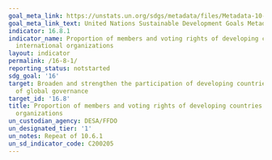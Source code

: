 ```yaml
---
goal_meta_link: https://unstats.un.org/sdgs/metadata/files/Metadata-10-06-01.pdf
goal_meta_link_text: United Nations Sustainable Development Goals Metadata (pdf 1361kB)
indicator: 16.8.1
indicator_name: Proportion of members and voting rights of developing countries in
  international organizations
layout: indicator
permalink: /16-8-1/
reporting_status: notstarted
sdg_goal: '16'
target: Broaden and strengthen the participation of developing countries in the institutions
  of global governance
target_id: '16.8'
title: Proportion of members and voting rights of developing countries in international
  organizations
un_custodian_agency: DESA/FFDO
un_designated_tier: '1'
un_notes: Repeat of 10.6.1
un_sd_indicator_code: C200205
---
```

